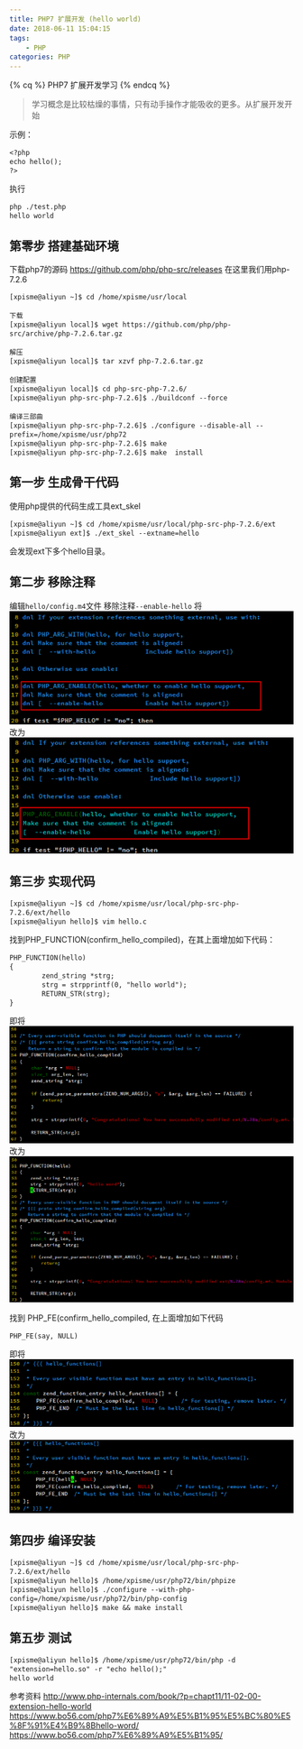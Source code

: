```yaml
---
title: PHP7 扩展开发 (hello world)
date: 2018-06-11 15:04:15
tags:
    - PHP
categories: PHP
---
```

{% cq %} PHP7 扩展开发学习 {% endcq %}
<!-- more -->
>学习概念是比较枯燥的事情，只有动手操作才能吸收的更多。从扩展开发开始

示例：
```
<?php
echo hello();
?>
```
执行
```
php ./test.php
hello world
```

## 第零步 搭建基础环境
下载php7的源码 https://github.com/php/php-src/releases 在这里我们用php-7.2.6

```
[xpisme@aliyun ~]$ cd /home/xpisme/usr/local

下载
[xpisme@aliyun local]$ wget https://github.com/php/php-src/archive/php-7.2.6.tar.gz

解压
[xpisme@aliyun local]$ tar xzvf php-7.2.6.tar.gz

创建配置
[xpisme@aliyun local]$ cd php-src-php-7.2.6/
[xpisme@aliyun php-src-php-7.2.6]$ ./buildconf --force

编译三部曲
[xpisme@aliyun php-src-php-7.2.6]$ ./configure --disable-all --prefix=/home/xpisme/usr/php72
[xpisme@aliyun php-src-php-7.2.6]$ make 
[xpisme@aliyun php-src-php-7.2.6]$ make  install
```
## 第一步 生成骨干代码
使用php提供的代码生成工具ext_skel
```
[xpisme@aliyun ~]$ cd /home/xpisme/usr/local/php-src-php-7.2.6/ext
[xpisme@aliyun ext]$ ./ext_skel --extname=hello
```
会发现ext下多个hello目录。
## 第二步 移除注释
编辑`hello/config.m4`文件 移除注释`--enable-hello`
将
![](image/date/201806111624_581.png)
改为
![](image/date/201806111624_892.png)
## 第三步 实现代码
```
[xpisme@aliyun ~]$ cd /home/xpisme/usr/local/php-src-php-7.2.6/ext/hello
[xpisme@aliyun hello]$ vim hello.c
```
找到PHP_FUNCTION(confirm_hello_compiled)，在其上面增加如下代码：
```
PHP_FUNCTION(hello)
{
        zend_string *strg;
        strg = strpprintf(0, "hello world");
        RETURN_STR(strg);
}
```
即将
![](image/date/201806111557_18.png)
改为
![](image/date/201806111557_479.png)

找到 PHP_FE(confirm_hello_compiled, 在上面增加如下代码
```
PHP_FE(say, NULL)
```
即将
![](image/date/201806111558_635.png)
改为
![](image/date/201806111559_987.png)
## 第四步 编译安装
```
[xpisme@aliyun ~]$ cd /home/xpisme/usr/local/php-src-php-7.2.6/ext/hello
[xpisme@aliyun hello]$ /home/xpisme/usr/php72/bin/phpize
[xpisme@aliyun hello]$ ./configure --with-php-config=/home/xpisme/usr/php72/bin/php-config
[xpisme@aliyun hello]$ make && make install
```

## 第五步 测试
```
[xpisme@aliyun hello]$ /home/xpisme/usr/php72/bin/php -d "extension=hello.so" -r "echo hello();"
hello world
```

参考资料
http://www.php-internals.com/book/?p=chapt11/11-02-00-extension-hello-world
https://www.bo56.com/php7%E6%89%A9%E5%B1%95%E5%BC%80%E5%8F%91%E4%B9%8Bhello-word/
https://www.bo56.com/php7%E6%89%A9%E5%B1%95/

